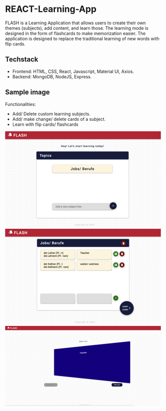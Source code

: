 # REACT-Learning-App
FLASH is a Learning Application that allows users to create their own themes (subjects), add content, and learn those. The learning mode is designed in the form of flashcards to make memorization easier. The application is designed to replace the traditional learning of new words with flip cards.

## Techstack
* Frontend: HTML, CSS, React, Javascript, Material UI, Axios.
* Backend: MongoDB, NodeJS, Express.

## Sample image
Functionalities:
* Add/ Delete custom learning subjects.
* Add/ make change/ delete cards of a subject.
* Learn with flip cards/ flashcards
  
![homepage](/img/flash-app3.png 'Homepage')
![subjectpage](/img/flash-app2.png 'Subject page')
![learnmode](/img/flash-app.png 'Learnmode')
